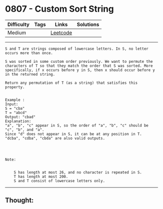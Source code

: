 # 0807 - Custom Sort String

Difficulty  | Tags | Links | Solutions
----------- | ---- | ----- | -----
Medium |  | [Leetcode](https://leetcode.com/problems/custom-sort-string/description/) |


-----------

```
S and T are strings composed of lowercase letters. In S, no letter occurs more than once.

S was sorted in some custom order previously. We want to permute the characters of T so that they match the order that S was sorted. More specifically, if x occurs before y in S, then x should occur before y in the returned string.

Return any permutation of T (as a string) that satisfies this property.


Example :
Input: 
S = "cba"
T = "abcd"
Output: "cbad"
Explanation: 
"a", "b", "c" appear in S, so the order of "a", "b", "c" should be "c", "b", and "a". 
Since "d" does not appear in S, it can be at any position in T. "dcba", "cdba", "cbda" are also valid outputs.


 

Note:


	S has length at most 26, and no character is repeated in S.
	T has length at most 200.
	S and T consist of lowercase letters only.
```

-----------

## Thought:
